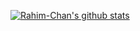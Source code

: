 [![Rahim-Chan's github stats](https://github-readme-stats.vercel.app/api?username=Rahim-Chan)](https://github.com/Rahim-Chan/github-readme-stats)
